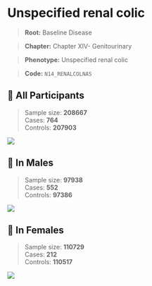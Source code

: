 # Unspecified renal colic

> **Root:** Baseline Disease  

> **Chapter:** Chapter XIV- Genitourinary  

> **Phenotype:** Unspecified renal colic  

> **Code:** `N14_RENALCOLNAS`

## 🧪 All Participants  
> Sample size: **208667**  
> Cases: **764**  
> Controls: **207903**
<img src="/Disease/Figures/ALL/Baseline/N14_RENALCOLNAS.png"/>
<CsvTable src="/Disease_Data/ALL/Baseline/LG_N14_RENALCOLNAS.csv" label="🔍 View full results" />

## 👨 In Males  
> Sample size: **97938**  
> Cases: **552**  
> Controls: **97386**
<img src="/Disease/Figures/Male/Baseline/N14_RENALCOLNAS.png"/>
<CsvTable src="/Disease_Data/Male/Baseline/LG_N14_RENALCOLNAS.csv" label="🔍 View full results" />

## 👩 In Females  
> Sample size: **110729**  
> Cases: **212**  
> Controls: **110517**
<img src="/Disease/Figures/Female/Baseline/N14_RENALCOLNAS.png"/>
<CsvTable src="/Disease_Data/Female/Baseline/LG_N14_RENALCOLNAS.csv" label="🔍 View full results" />
